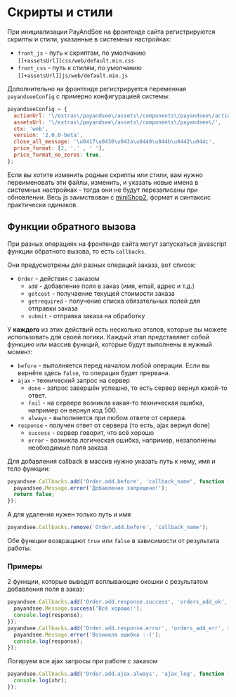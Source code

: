 # Скрирты и стили

При инициализации PayAndSee на фронтенде сайта регистрируются скрипты и стили, указанные в системных настройках:

- `front_js` - путь к скриптам, по умолчанию `[[+assetsUrl]]css/web/default.min.css`
- `front_css` - путь к стилям, по умолчанию `[[+assetsUrl]]js/web/default.min.js`

Дополнительно на фронтенде регистрируется переменная `payandseeConfig` с примерно конфигурацией системы:

```js
payandseeConfig = {
  actionUrl: '\/extras\/payandsee\/assets\/components\/payandsee\/action.php',
  assetsUrl: '\/extras\/payandsee\/assets\/components\/payandsee\/',
  ctx: 'web',
  version: '2.0.0-beta',
  close_all_message: '\u0417\u0430\u043a\u0440\u044b\u0442\u044c',
  price_format: [2, '.' , ' '],
  price_format_no_zeros: true,
};
```

Если вы хотите изменить родные скрипты или стили, вам нужно переименовать эти файлы, изменить, и указать новые имена в системных настройках - тогда они не будут перезаписаны при обновлении.
Весь js заимствован с [miniShop2][01020302], формат и синтаксис практически одинаков.

## Функции обратного вызова

При разных операциях на фронтенде сайта могут запускаться javascript функции обратного вызова, то есть `callbacks`.

Они предусмотрены для разных операций заказа, вот список:

- `Order` - действия с заказом
  - `add` - добавление поля в заказ (имя, email, адрес и т.д.)
  - `getcost` - получаение текущей стоимости заказа
  - `getrequired` - получение списка обязательных полей для отправки заказа
  - `submit` - отправка заказа на обработку

У **каждого** из этих действий есть несколько этапов, которые вы можете использовать для своей логики.
Каждый этап представляет собой функцию или массив функций, которые будут выполнены в нужный момент:

- `before` - выполняется перед началом любой операции. Если вы вернёте здесь `false`, то операция будет прервана.
- `ajax` - технический запрос на сервер
  - `done` - запрос завершён успешно, то есть сервер вернул какой-то ответ.
  - `fail` - на сервере возникла какая-то техническая ошибка, например он вернул код 500.
  - `always` - выполняется при любом ответе от сервера.
- `response` - получен ответ от сервера (то есть, ajax вернул done)
  - `success` - сервер говорит, что всё хорошо
  - `error` - возникла логическая ошибка, например, незаполнены необходимые поля заказа

Для добавления callback в массив нужно указать путь к нему, имя и тело функции:

```js
payandsee.Callbacks.add('Order.add.before', 'callback_name', function () {
  payandsee.Message.error('Добавление запрещено!');
  return false;
});
```

А для удаления нужен только путь и имя

```js
payandsee.Callbacks.remove('Order.add.before', 'callback_name');
```

Обе функции возвращают `true` или `false` в зависимости от результата работы.

### Примеры

2 функции, которые выводят всплывающие окошки с результатом добавления поля в заказ:

```js
payandsee.Callbacks.add('Order.add.response.success', 'orders_add_ok', function (response) {
  payandsee.Message.success('Всё хорошо!');
  console.log(response);
});
payandsee.Callbacks.add('Order.add.response.error', 'orders_add_err', function (response) {
  payandsee.Message.error('Возникла ошибка :-(');
  console.log(response);
});
```

Логируем все ajax запросы при работе с заказом

```js
payandsee.Callbacks.add('Order.add.ajax.always', 'ajax_log', function (xhr) {
  console.log(xhr);
});
```

[01020205]: /components/minishop2/snippets/msgetorder
[01020302]: /components/minishop2/development/scripts-and-styles
